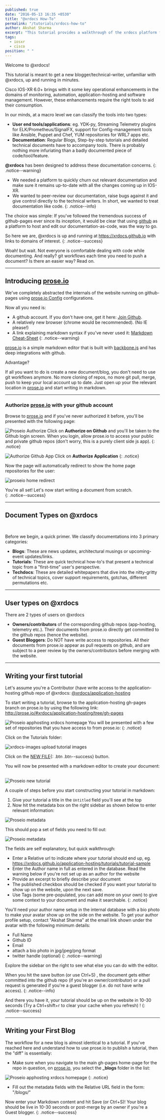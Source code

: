 ```yaml
---
published: true
date: "2016-05-13 16:35 +0530"
title: "@xrdocs How-To"
permalink: "/tutorials/xrdocs-how-to"
author: Akshat Sharma
excerpt: "This tutorial provides a walkthrough of the xrdocs platform for blogging, and creating tutorials and techdocs"
tags: 
  - iosxr
  - cisco
position: " "
---
```


Welcome to @xrdocs!

This tutorial is meant to get a new blogger/technical-writer, unfamiliar with @xrdocs, up and running in minutes.

Cisco IOS-XR 6.0+ brings with it some key operational enhancements in the domains of monitoring, automation, application-hosting and software management. However, these enhancements require the right tools to aid their consumption. 

In our minds, at a macro level we can classify the tools into two types:

* **User end tools/applications**:  eg. YDK-py, Streaming Telemetry plugins for ELK/Prometheus/SignalFX, support for Config-management tools like Ansible, Puppet and Chef, YUM repositories for WRL7 apps etc.
* **Documentation**: Regular Blogs, Step-by-step tutorials and detailed technical documents have to accompany tools. There is probably nothing more infuriating than a badly documented piece of code/tool/feature.
  
  
  
**@xrdocs** has been designed to address these documentation concerns. 
{: .notice--warning}


>
*   We needed a platform to quickly churn out relevant documentation and make sure it remains up-to-date with all the changes coming up in IOS-XR. 
*   We wanted to peer-review our documentation, raise bugs against it and give control directly to the technical writers. In short, we wanted to treat documentation like code.
{: .notice--info}




The choice was simple: If you've followed the tremendous success of github-pages ever since its inception, it would be clear that using [github](https://github.com) as a platform to host and edit our documentation-as-code, was the way to go.

So here we are, @xrdocs is up and running at <https://xrdocs.github.io> with links to domains of interest.
{: .notice--success}


Woah! but wait. Not everyone is comfortable dealing with code while documenting. And really? git workflows each time you need to push a document? Is there an easier way? 
Read on.

---

## Introducing [prose.io](http://prose.io)

We've completely abstracted the internals of the website running on github-pages using [prose.io Config](https://github.com/prose/prose/wiki/Prose-Configuration) configurations.


> 
Now all you need is:
>
*   A github account. If you don't have one, get it here: [Join Github](https://github.com/join).
*   A relatively new browser (chrome would be recommended). (No IE please!)
*   A link explaining markdown syntax if you've never used it: [Markdown Cheat-Sheet](https://github.com/adam-p/markdown-here/wiki/Markdown-Cheatsheet)
{: .notice--warning}

[prose.io](http://prose.io) is a simple markdown editor that is built with [backbone.js](http://backbonejs.org/) and has deep integrations with github.

>
Advantage?
>  
If all you want to do is create a new document/blog, you don't need to use git workflows anymore. No more cloning of repos, no more git pull, merge, push to keep your local account up to date. Just open up your the relevant location in [prose.io](http://prose.io) and start writing in markdown.


---

### Authorize [prose.io](http://prose.io) with your github account   


    
Browse to  [prose.io](http://prose.io) and if you've never authorized it before, you'll be presented with the following page:

![Proseio Authorize](https://xrdocs.github.io/xrdocs-images/assets/tutorial-images/proseio_authorize.png)
Click on **Authorize on Github** and you'll be taken to the Github login screen. When you login, allow prose.io to access your public and private github repos (don't worry, this is a purely client side js app).
{: .notice}


![Authorize Github App](https://xrdocs.github.io/xrdocs-images/assets/tutorial-images/authorise_github.png)
Click on **Authorize Application**
{: .notice}


Now the page will automatically redirect to show the home page repositories for the user:

![proseio home redirect](https://xrdocs.github.io/xrdocs-images/assets/tutorial-images/proseio_authorized_home.png)


You're all set! Let's now start writing a document from scratch.  
{: .notice--success}  

---

## Document Types on @xrdocs
&nbsp;



>
Before we begin, a quick primer. We classify documentations into 3 primary categories:
>
*   **Blogs**:  These are news updates, architectural musings or upcoming-event updates/links.
*   **Tutorials**: These are quick technical how-to's that present a technical topic from a "first-time" user's perspective.
*   **Techdocs**: These are detailed whitepapers that dive into the nitty-gritty of technical topics, cover support requirements, gotchas, different permutations etc.  


---

## User types on @xrdocs

>
There are 2 types of users on @xrdocs
>
*   **Owners/contributors** of the corresponding github repos (app-hosting, telemetry etc.). Their documents from prose.io directly get committed to the github repos (hence the website).
*   **Guest Bloggers**: Do NOT have write access to repositories. All their documents from prose.io appear as pull requests on github, and are subject to a peer review by the owners/contributors before merging with the website.  

---

## Writing your first tutorial


Let's assume you're a Contributor (have write access to the application-hosting github repo of @xrdocs:  [@xrdocs/application-hosting](https://github.com/xrdocs/application-hosting)    

To start writing a tutorial, browse to the application-hosting gh-pages branch on prose.io by using the following link:
<http://prose.io/#xrdocs/application-hosting/tree/gh-pages>    



![Proseio apphosting xrdocs homepage](https://xrdocs.github.io/xrdocs-images/assets/tutorial-images/proseio_apphosting_ghpages.png)
You will be presented with a few set of repositories that you have access to from prose.io:
{: .notice}   

Click on the Tutorials folder:

![xrdocs-images upload tutorial images](https://xrdocs.github.io/xrdocs-images/assets/tutorial-images/proseio_tutorials.png)

Click on the [NEW FILE](javascript:void(0)){: .btn .btn--success} button.


You will now be presented with a markdown editor to create your document:
&nbsp;

![Proseio new tutorial](https://xrdocs.github.io/xrdocs-images/assets/tutorial-images/proseio_new_tutorial.png)



A couple of steps before you start constructing your tutorial in markdown:

1. Give your tutorial a title in the `Untitled` field you'll see at the top
2. Now hit the metadata box on the right sidebar as shown below to enter relevant information:

![Proseio metadata](https://xrdocs.github.io/xrdocs-images/assets/tutorial-images/proseio_metadata.png)

This should pop a set of fields you need to fill out:

>
![Proseio metadata](https://xrdocs.github.io/xrdocs-images/assets/tutorial-images/proseio_metadata.png)
>
The fields are self explanatory, but quick walkthrough:
>
*  Enter a Relative url to indicate where your tutorial should end up, eg. https://xrdocs.github.io/application-hosting/tutorials/tutorial-sample
*  Enter the Author name in full as entered in the database. Read the warning below if you're not set up as an author for the website
*  Provide an excerpt to briefly describe your document
*  The published checkbox should be checked if you want your tutorial to show up on the website, upon the next save.
*  Use Tags (some pre-populated, you can add more on your own) to give some context to your document and make it searchable.
{: .notice}

>
You'll need your author name setup in the internal database with a bio photo to make your avatar show up on the side on the website.
To get your author profile setup, contact "Akshat Sharma" at the email link shown under the avatar with the following minimum details:
>
* Full Name
* Github ID
* Email
* attach a bio photo in jpg/jpeg/png format
* twitter handle (optional)
{: .notice--warning}


Explore the sidebar on the right to see what else you can do with the editor.   

When you hit the save button (or use Ctrl+S) , the document gets either committed into the github repo (if you're an owner/contributor) or a pull request is generated if you're a guest blogger (i.e. do not have write access).
{: .notice--info}


And there you have it, your tutorial should be up on the website in 10-30 seconds (Try a Ctrl+shift+r to clear your cache when you refresh) !
{: .notice--success}

---

## Writing your First Blog

The workflow for a new blog is almost identical to a tutorial. If you've reached here and understand how to use prose.io to publish a tutorial, then the "diff" is essentially:


* Make sure when you navigate to the main gh-pages home-page for the repo in question, on [prose.io](http://prose.io), you select the **_blogs** folder in the list:


![Proseio apphosting xrdocs homepage](https://xrdocs.github.io/xrdocs-images/assets/tutorial-images/proseio_apphosting_ghpages.png)
{: .notice}


* Fill out the metadata fields with the Relative URL field in the form: "/blogs/<blog-name>"



Now enter your Markdown content and hit Save (or Ctrl+S)! Your blog should be live in 10-30 seconds or post-merge by an owner if you're a Guest blogger.
{: .notice--success}






























































